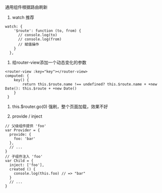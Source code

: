 通用组件根据路由刷新
1. watch 推荐
```
watch: {
    '$route': function (to, from) {
      // console.log(to)
      // console.log(from)
      // 赋值操作
    }
  },
```

1. 给router-view添加一个动态变化的参数
```
<router-view :key="key"></router-view>
computed: {
    key() {
        return this.$route.name !== undefined? this.$route.name + +new Date(): this.$route + +new Date()
    }
 }
 ```

1. this.$router.go(0)
强刷，整个页面加载，效果不好

1. provide / inject
```
// 父级组件提供 'foo'
var Provider = {
  provide: {
    foo: 'bar'
  },
  // ...
}
// 子组件注入 'foo'
var Child = {
  inject: ['foo'],
  created () {
    console.log(this.foo) // => "bar"
  }
  // ...
}
```